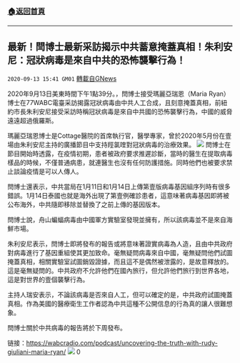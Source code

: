 ###  [:house:返回首頁](https://github.com/ourhimalayas/txt)
---

## 最新！閆博士最新采訪揭示中共蓄意掩蓋真相！朱利安尼：冠狀病毒是來自中共的恐怖襲擊行為！
`2020-09-13 15:41 GM01` [轉載自GNews](https://gnews.org/zh-hant/352892/)

2020年9月13日美東時間下午1點39分。，閆博士接受瑪麗亞瑞恩（Maria Ryan）博士在77WABC電臺采訪揭露冠狀病毒由中共人工合成，且刻意掩蓋真相，前紐約市長朱利安尼接受采訪時稱冠狀病毒是來自中共國的恐怖襲擊行為，中國的威脅遠遠超過俄羅斯。

瑪麗亞瑞恩博士是Cottage醫院的首席執行官，醫學專家，曾於2020年5月份在壹場由朱利安尼主持的廣播節目中支持羥氯喹對冠狀病毒的治療效果。
![](https://s3.amazonaws.com/gnews-media-offload/wp-content/uploads/2020/09/13151635/uncovering-truth-rudy.jpeg)
閆博士在節目開始時透露，在疫情初期，患者被政府要求推遲診斷，當時的醫生在提取病毒樣品的時候，不僅普通病患，就連醫生也沒有任何防護措施。同時他們也被要求禁止談論疫情是可以人傳人。

閆博士還表示，中共當局在1月11日和1月14日上傳第壹版病毒基因組序列時有很多錯誤。1月14日泰國也就是海外出現了第壹例確診患者，這意味著病毒基因即將被公布海外，中共隨即移除並替換了之前上傳的基因版本。

閆博士說，舟山蝙蝠病毒由中國軍方實驗室發現並擁有，所以該病毒並不是來自海鮮市場。

朱利安尼表示，閆博士即將發布的報告或將意味著證實病毒為人造，且由中共政府對病毒進行了基因重組使其更加致命。毫無疑問病毒來自中國，毫無疑問他們試圖掩蓋真相，相關實驗室試圖銷毀證據，而且這不是偶然被泄露的，是故意釋放的。這是毫無疑問的。中共政府不允許他們在國內旅行，但允許他們旅行到世界各地，這是對世界的壹個襲擊行為。

主持人瑞安表示，不論該病毒是否來自人工，但可以確定的是，中共政府試圖掩蓋真相。作為美國的醫療衛生工作者認為中共這種不公開信息的行為真的讓人很難想象。

閆博士關於中共病毒的報告將於下周發布。

链接：https://wabcradio.com/podcast/uncovering-the-truth-with-rudy-giuliani-maria-ryan/
![](https://s3.amazonaws.com/gnews-media-offload/wp-content/uploads/2020/09/13152834/%E6%88%AA%E5%B1%8F2020-09-13-%E4%B8%8B%E5%8D%888.28.12.png)
0
